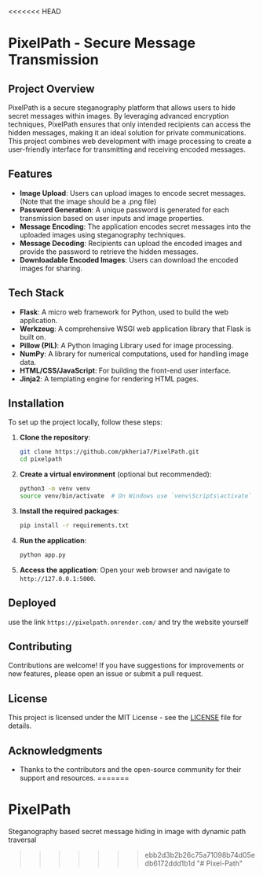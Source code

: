<<<<<<< HEAD
# PixelPath - Secure Message Transmission

## Project Overview

PixelPath is a secure steganography platform that allows users to hide secret messages within images. By leveraging advanced encryption techniques, PixelPath ensures that only intended recipients can access the hidden messages, making it an ideal solution for private communications. This project combines web development with image processing to create a user-friendly interface for transmitting and receiving encoded messages.

## Features

- **Image Upload**: Users can upload images to encode secret messages.(Note that the image should be a .png file)
- **Password Generation**: A unique password is generated for each transmission based on user inputs and image properties.
- **Message Encoding**: The application encodes secret messages into the uploaded images using steganography techniques.
- **Message Decoding**: Recipients can upload the encoded images and provide the password to retrieve the hidden messages.
- **Downloadable Encoded Images**: Users can download the encoded images for sharing.

## Tech Stack

- **Flask**: A micro web framework for Python, used to build the web application.
- **Werkzeug**: A comprehensive WSGI web application library that Flask is built on.
- **Pillow (PIL)**: A Python Imaging Library used for image processing.
- **NumPy**: A library for numerical computations, used for handling image data.
- **HTML/CSS/JavaScript**: For building the front-end user interface.
- **Jinja2**: A templating engine for rendering HTML pages.

## Installation

To set up the project locally, follow these steps:

1. **Clone the repository**:
   ```bash
   git clone https://github.com/pkheria7/PixelPath.git
   cd pixelpath
   ```

2. **Create a virtual environment** (optional but recommended):
   ```bash
   python3 -m venv venv
   source venv/bin/activate  # On Windows use `venv\Scripts\activate`
   ```

3. **Install the required packages**:
   ```bash
   pip install -r requirements.txt
   ```

4. **Run the application**:
   ```bash
   python app.py
   ```

5. **Access the application**: Open your web browser and navigate to `http://127.0.0.1:5000`.

## Deployed

use the link `https://pixelpath.onrender.com/` and try the website yourself

## Contributing

Contributions are welcome! If you have suggestions for improvements or new features, please open an issue or submit a pull request.

## License

This project is licensed under the MIT License - see the [LICENSE](LICENSE) file for details.

## Acknowledgments

- Thanks to the contributors and the open-source community for their support and resources.
=======
# PixelPath
Steganography based secret message hiding in image with dynamic path traversal 
>>>>>>> ebb2d3b2b26c75a71098b74d05edb6172ddd1b1d
"# Pixel-Path" 
